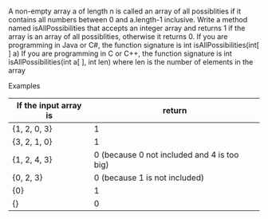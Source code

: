 #

A non-empty array a of length n is called an array of all possiblities if it contains all numbers between 0
and a.length-1 inclusive. Write a method named isAllPossibilities that accepts an integer array and returns 1 if
the array is an array of all possiblities, otherwise it returns 0.
If you are programming in Java or C#, the function signature is
int isAllPossibilities(int[ ] a)
If you are programming in C or C++, the function signature is
int isAllPossibilities(int a[ ], int len) where len is the number of elements in the array

Examples

| If the input array is | return                                      |
| --------------------- | ------------------------------------------- |
| {1, 2, 0, 3}          | 1                                           |
| {3, 2, 1, 0}          | 1                                           |
| {1, 2, 4, 3}          | 0 (because 0 not included and 4 is too big) |
| {0, 2, 3}             | 0 (because 1 is not included)               |
| {0}                   | 1                                           |
| {}                    | 0                                           |
